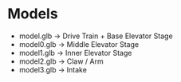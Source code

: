 # Models
- model.glb -> Drive Train + Base Elevator Stage
- model0.glb -> Middle Elevator Stage
- model1.glb -> Inner Elevator Stage
- model2.glb -> Claw / Arm
- model3.glb -> Intake
